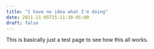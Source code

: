 ```yaml
---
title: "I have no idea what I'm doing"
date: 2021-11-05T15:11:38-05:00
draft: false
---
```


This is basically just a test page to see how this all works.